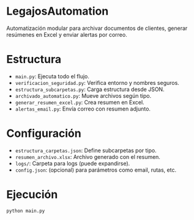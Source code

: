 # LegajosAutomation

Automatización modular para archivar documentos de clientes, generar resúmenes en Excel y enviar alertas por correo.

# Estructura

- `main.py`: Ejecuta todo el flujo.
- `verificacion_seguridad.py`: Verifica entorno y nombres seguros.
- `estructura_subcarpetas.py`: Carga estructura desde JSON.
- `archivado_automatico.py`: Mueve archivos según tipo.
- `generar_resumen_excel.py`: Crea resumen en Excel.
- `alertas_email.py`: Envía correo con resumen adjunto.

# Configuración

- `estructura_carpetas.json`: Define subcarpetas por tipo.
- `resumen_archivo.xlsx`: Archivo generado con el resumen.
- `logs/`: Carpeta para logs (puede expandirse).
- `config.json`: (opcional) para parámetros como email, rutas, etc.

# Ejecución

```bash
python main.py